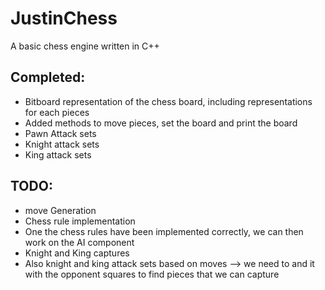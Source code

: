 # JustinChess 

A basic chess engine written in C++

## Completed:
* Bitboard representation of the chess board, including representations for each pieces 
* Added methods to move pieces, set the board and print the board 
* Pawn Attack sets
* Knight attack sets 
* King attack sets 
## TODO: 
* move Generation
* Chess rule implementation 
* One the chess rules have been implemented correctly, we can then work on the AI component 
* Knight and King captures 
* Also knight and king attack sets based on moves --> we need to and it with the opponent squares to find pieces that we can capture 
